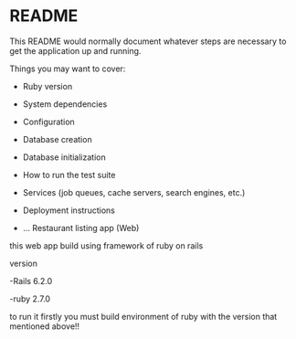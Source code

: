 # README

This README would normally document whatever steps are necessary to get the
application up and running.

Things you may want to cover:

* Ruby version

* System dependencies

* Configuration

* Database creation

* Database initialization

* How to run the test suite

* Services (job queues, cache servers, search engines, etc.)

* Deployment instructions

* ...
Restaurant listing app (Web)

this web app build using framework of ruby on rails

version

-Rails 6.2.0

-ruby 2.7.0

to run it firstly you must build environment of ruby with the version that mentioned above!!



